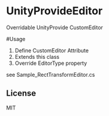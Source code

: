 # UnityProvideEditor
Overridable UnityProvide CustomEditor

#Usage 
1. Define CustomEditor Attribute
2. Extends this class 
3. Override EditorType property

see Sample_RectTransformEditor.cs

## License
MIT

